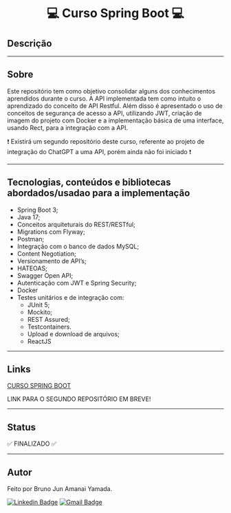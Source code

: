 <h1 align="center"> 💻 Curso Spring Boot 💻 </h1>

## Descrição



***

## Sobre

Este repositório tem como objetivo consolidar alguns dos conhecimentos aprendidos durante o curso. A API implementada tem como intuito o aprendizado do conceito de API Restful. Além disso é apresentado o uso de conceitos de segurança de acesso a API, utilizando JWT, criação de imagem do projeto com Docker e a implementação básica de uma interface, usando Rect, para a integração com a API.

❗ Existirá um segundo repositório deste curso, referente ao projeto de integração do ChatGPT a uma API, porém ainda não foi iniciado ❗

***

## Tecnologias, conteúdos e bibliotecas abordados/usadao para a implementação

* Spring Boot 3;
* Java 17;
* Conceitos arquiteturais do REST/RESTful;
* Migrations com Flyway;
* Postman;
* Integração com o banco de dados MySQL;
* Content Negotiation;
* Versionamento de API’s;
* HATEOAS;
* Swagger Open API;
* Autenticação com JWT e Spring Security;
* Docker
* Testes unitários e de integração com:
    * JUnit 5;
    * Mockito;
    * REST Assured;
    * Testcontainers.
    * Upload e download de arquivos;
    * ReactJS

***

## Links

<a href = "https://www.udemy.com/course/restful-apis-do-0-a-nuvem-com-springboot-e-docker/"> CURSO SPRING BOOT </a>

LINK PARA O SEGUNDO REPOSITÓRIO EM BREVE!

***

## Status

✅ FINALIZADO ✅

***

## Autor

Feito por Bruno Jun Amanai Yamada.

[![Linkedin Badge](https://img.shields.io/badge/-BrunoJun-blue?style=flat-square&logo=Linkedin&logoColor=white&link=https://www.linkedin.com/in/brunojun//)](https://www.linkedin.com/in/brunojun/) [![Gmail Badge](https://img.shields.io/badge/-brunojun7@gmail.com-c14438?style=flat-square&logo=Gmail&logoColor=white&link=mailto:brunojun7@gmail.com)](mailto:brunojun7@gmail.com)